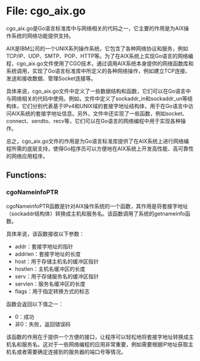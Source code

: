 # File: cgo_aix.go

cgo_aix.go是Go语言标准库中与网络相关的代码之一，它主要的作用是为AIX操作系统的网络功能提供支持。

AIX是IBM公司的一个UNIX系列操作系统，它包含了各种网络协议和服务，例如TCP/IP、UDP、SMTP、POP、HTTP等。为了在AIX系统上实现Go语言的网络编程，cgo_aix.go文件使用了CGO技术，通过调用AIX系统本身提供的网络函数库和系统调用，实现了Go语言标准库中所定义的各种网络操作，例如建立TCP连接、发送和接收数据、管理Socket连接等。

具体来说，cgo_aix.go文件中定义了一些数据结构和函数，它们可以在Go语言中与网络相关的代码中使用。例如，文件中定义了sockaddr_in和sockaddr_un等结构体，它们分别代表基于IPv4和UNIX域的套接字地址结构体，用于在Go语言中访问AIX系统的套接字地址信息。另外，文件中还实现了一些函数，例如socket、connect、sendto、recv等，它们可以在Go语言的网络编程中用于实现各种操作。

总之，cgo_aix.go文件的作用是为Go语言标准库提供了在AIX系统上进行网络编程所需的底层支持，使得Go程序员可以方便地在AIX系统上开发高性能、高可靠性的网络应用程序。

## Functions:

### cgoNameinfoPTR

cgoNameinfoPTR函数是针对AIX操作系统的一个函数，其作用是将套接字地址（sockaddr结构体）转换成主机和服务名。该函数调用了系统的getnameinfo函数。

具体来说，该函数接收以下参数：

- addr：套接字地址的指针
- addrlen：套接字地址的长度
- host：用于存储主机名的缓冲区指针
- hostlen：主机名缓冲区的长度
- serv：用于存储服务名的缓冲区指针
- servlen：服务名缓冲区的长度
- flags：用于指定转换方式的标志

函数会返回以下值之一：

- 0：成功
- 非0：失败，返回错误码

该函数的作用在于提供一个方便的接口，让程序可以轻松地将套接字地址转换成主机名和服务名。这对于一些网络编程的应用非常重要，例如需要根据IP地址获取主机名或者需要确定连接到的服务器的端口号等情况。




